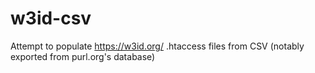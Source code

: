 # w3id-csv

Attempt to populate https://w3id.org/ .htaccess files from CSV (notably exported from purl.org's database)
